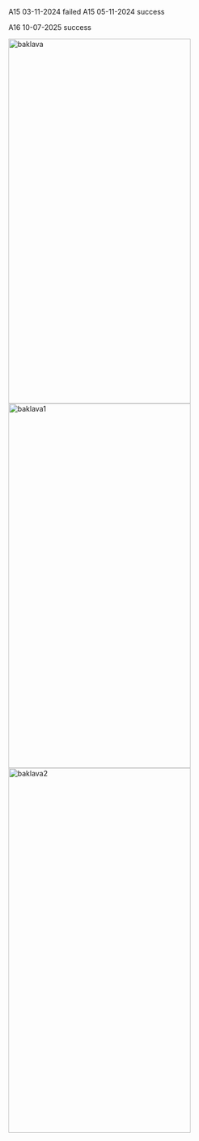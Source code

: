 A15 03-11-2024 failed
A15 05-11-2024 success

A16 10-07-2025 success

<img width="360" height="720" alt="baklava" src="https://github.com/user-attachments/assets/4740eb77-81a1-40e0-9f1e-706c040a0696" />
<img width="360" height="720" alt="baklava1" src="https://github.com/user-attachments/assets/1218fa1c-4984-4d8c-b968-5562461085b1" />
<img width="360" height="720" alt="baklava2" src="https://github.com/user-attachments/assets/90c3b56d-9955-4520-b9c5-d8120c65b5d1" />

